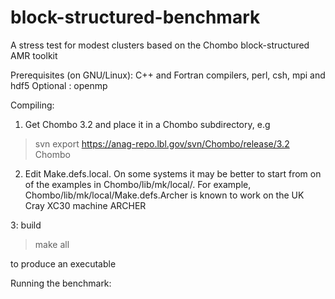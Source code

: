 # block-structured-benchmark
A stress test for modest clusters based on the Chombo block-structured AMR toolkit


Prerequisites (on GNU/Linux): C++ and Fortran compilers, perl, csh, mpi and hdf5
Optional : openmp

Compiling:

1. Get Chombo 3.2 and place it in a Chombo subdirectory, e.g
> svn export https://anag-repo.lbl.gov/svn/Chombo/release/3.2 Chombo

2. Edit Make.defs.local. On some systems it may be better to start from on of the examples in Chombo/lib/mk/local/. 
For example,  Chombo/lib/mk/local/Make.defs.Archer is known to work on the UK Cray XC30 machine ARCHER

3: build 
> make all 

to produce an executable


Running the benchmark:

 

 

